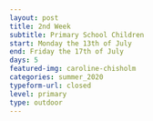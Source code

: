 ```yaml
---
layout: post
title: 2nd Week
subtitle: Primary School Children
start: Monday the 13th of July
end: Friday the 17th of July
days: 5
featured-img: caroline-chisholm
categories: summer_2020
typeform-url: closed
level: primary
type: outdoor
---
```

